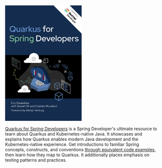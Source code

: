 <a href="https://red.ht/quarkus-spring-devs"><img src="/images/book_cover.png" width="250"/></a>

[Quarkus for Spring Developers](https://red.ht/quarkus-spring-devs) is a Spring Developer's ultimate resource to learn about Quarkus and Kubernetes-native Java. It showcases and explains how Quarkus enables modern Java development and the Kubernetes-native experience. Get introductions to familiar Spring concepts, constructs, and conventions [through equivalent code examples](https://github.com/quarkus-for-spring-developers/examples), then learn how they map to Quarkus. It additionally places emphasis on testing patterns and practices.
